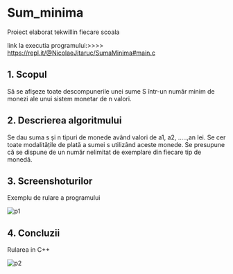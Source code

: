 # Sum_minima
Proiect elaborat  tekwillin fiecare scoala

link la executia programului:>>>> https://repl.it/@NicolaeJitaruc/SumaMinima#main.c

## 1. Scopul

Să se afişeze toate descompunerile unei sume S într-un număr minim de monezi ale unui sistem monetar de n valori.

## 2. Descrierea algoritmului

Se dau suma s și n tipuri de monede având valori de a1, a2, .....,an lei. Se cer toate modalitățile de plată a sumei s utilizând aceste monede. Se presupune că se dispune de un număr nelimitat de exemplare din fiecare tip de monedă.


## 3. Screenshoturilor
 Exemplu de rulare a programului
 
![p1](https://user-images.githubusercontent.com/75801795/103301167-6d122980-4a09-11eb-8207-5f1747d1e047.png)


## 4. Concluzii

Rularea in C++

![p2](https://user-images.githubusercontent.com/75801795/103301373-ef9ae900-4a09-11eb-9709-fa3b231f0ce3.png)
